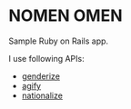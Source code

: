 # NOMEN OMEN

Sample Ruby on Rails app.

I use following APIs:
- [genderize](https://genderize.io/)
- [agify](https://agify.io/)
- [nationalize](https://nationalize.io/)
